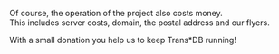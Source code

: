 Of course, the operation of the project also costs money.  
This includes server costs, domain, the postal address and our flyers.

With a small donation you help us to keep Trans*DB running!